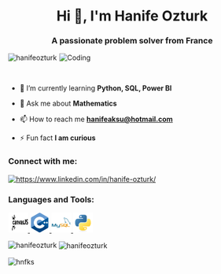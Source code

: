 
<h1 align="center">Hi 👋, I'm Hanife Ozturk</h1>
<h3 align="center">A passionate problem solver from France</h3>

<img align="right" alt="Coding" width="400" src="https://encrypted-tbn0.gstatic.com/images?q=tbn:ANd9GcRP4-SoxRVvNog7lxd8TS5tTVOgK1wDjlL8pg&usqp=CAU">

<p align="left"> <img src="https://komarev.com/ghpvc/?username=hanifeozturk&label=Profile%20views&color=0e75b6&style=flat" alt="hanifeozturk" /> </p>

<p align="left"> <a href="https://twitter.com/" target="blank"><img src="https://img.shields.io/twitter/follow/?logo=twitter&style=for-the-badge" alt="" /></a> </p>

- 🌱 I’m currently learning **Python, SQL, Power BI**

- 💬 Ask me about **Mathematics**

- 📫 How to reach me **hanifeaksu@hotmail.com**

- ⚡ Fun fact **I am curious**

<h3 align="left">Connect with me:</h3>
<p align="left">
<a href="https://www.linkedin.com/in/hanife-ozturk/" target="blank"><img align="center" src="https://raw.githubusercontent.com/rahuldkjain/github-profile-readme-generator/master/src/images/icons/Social/linked-in-alt.svg" alt="https://www.linkedin.com/in/hanife-ozturk/" height="30" width="40" /></a>
</p>

<h3 align="left">Languages and Tools:</h3>
<p align="left"> <a href="https://canvasjs.com" target="_blank" rel="noreferrer"> <img src="https://raw.githubusercontent.com/Hardik0307/Hardik0307/master/assets/canvasjs-charts.svg" alt="canvasjs" width="40" height="40"/> </a> <a href="https://www.w3schools.com/cpp/" target="_blank" rel="noreferrer"> <img src="https://raw.githubusercontent.com/devicons/devicon/master/icons/cplusplus/cplusplus-original.svg" alt="cplusplus" width="40" height="40"/> </a> <a href="https://www.mysql.com/" target="_blank" rel="noreferrer"> <img src="https://raw.githubusercontent.com/devicons/devicon/master/icons/mysql/mysql-original-wordmark.svg" alt="mysql" width="40" height="40"/> </a> <a href="https://www.python.org" target="_blank" rel="noreferrer"> <img src="https://raw.githubusercontent.com/devicons/devicon/master/icons/python/python-original.svg" alt="python" width="40" height="40"/> </a> </p>

<p><img align="left" src="https://github-readme-stats.vercel.app/api/top-langs?username=hanifeozturk&show_icons=true&locale=en&layout=compact" alt="hanifeozturk" /></p>

<p>&nbsp;<img align="center" src="https://github-readme-stats.vercel.app/api?username=hanifeozturk&show_icons=true&locale=en" alt="hanifeozturk" /></p>

<p><img align="center" src="https://github-readme-streak-stats.herokuapp.com/?user=hnfks" alt="hnfks" /></p>





